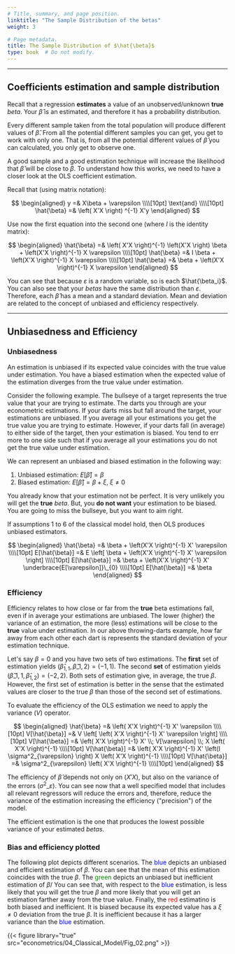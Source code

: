 ```yaml
---
# Title, summary, and page position.
linktitle: "The Sample Distribution of the betas"
weight: 3

# Page metadata.
title: The Sample Distribution of $\hat{\beta}$
type: book  # Do not modify.
---
```




---

## Coefficients estimation and sample distribution

Recall that a regression **estimates** a value of an unobserved/unknown **true** $beta$. Your $\hat{\beta}$ is an estimated, and therefore it has a probability distribution.

Every different sample taken from the total population will produce different values of $\hat{\beta}$. From all the potential different samples you can get, you get to work with only one. That is, from all the potential different values of $\hat{\beta}$ you can calculated, you only get to observe one.

A good sample and a good estimation technique will increase the likelihood that $\hat{\beta}$ will be close to $\beta$. To understand how this works, we need to have a closer look at the OLS coefficient estimation.

Recall that (using matrix notation):

$$
\begin{aligned}
y =& X\beta + \varepsilon \\\\[10pt]
\text{and} \\\\[10pt]
\hat{\beta} =& \left( X'X \right) ^{-1} X'y
\end{aligned}
$$

Use now the first equation into the second one (where $I$ is the identity matrix):

$$
\begin{aligned}
\hat{\beta} =& \left( X'X \right)^{-1} \left(X'X \right) \beta + \left(X'X \right)^{-1} X \varepsilon \\\\[10pt]
\hat{\beta} =& I \beta + \left(X'X \right)^{-1} X \varepsilon \\\\[10pt]
\hat{\beta} =& \beta + \left(X'X \right)^{-1} X \varepsilon
\end{aligned}
$$

You can see that because $\varepsilon$ is a random variable, so is each $\hat{\beta_i}$. You can also see that your $betas$ have the same distribution than $\varepsilon$. Therefore, each $\hat{\beta}$ has a mean and a standard deviation. Mean and deviation are related to the concept of unbiased and efficiency respectively.

---

## Unbiasedness and Efficiency

### Unbiasedness

An estimation is unbiased if its expected value coincides with the true value under estimation. You have a biased estimation when the expected value of the estimation diverges from the true value under estimation.

Consider the following example. The bullseye of a target represents the true value that your are trying to estimate. The darts you through are your econometric estimations. If your darts miss but fall around the target, your estimations are unbiased. If you average all your estimations you get the true value you are trying to estimate. However, if your darts fall (in average) to either side of the target, then your estimation is biased. You tend to err more to one side such that if you average all your estimations you do not get the true value under estimation.

We can represent an unbiased and biased estimation in the following way:

1. Unbiased estimation: $E[\hat{\beta}] = \beta$
2. Biased estimation: $E[\hat{\beta}] = \beta + \xi, \; \xi \neq 0$

You already know that your estimation not be perfect. It is very unlikely you will get the **true** $beta$. But, you **do not want** your estimation to be biased. You are going to miss the bullseye, but you want to aim right.

If assumptions 1 to 6 of the classical model hold, then OLS produces unbiased estimators.

$$
\begin{aligned}
\hat{\beta} =& \beta + \left(X'X \right)^{-1} X' \varepsilon \\\\[10pt]
E[\hat{\beta}] =& E \left[ \beta + \left(X'X \right)^{-1} X' \varepsilon \right] \\\\[10pt]
E[\hat{\beta}] =& \beta + \left(X'X \right)^{-1} X' \underbrace{E[\varepsilon]}\_{0} \\\\[10pt]
E[\hat{\beta}] =& \beta
\end{aligned}
$$

### Efficiency

Efficiency relates to how close or far from the **true** beta estimations fall, even if in average your estimations are unbiased. The lower (higher) the variance of an estimation, the more (less) estimations will be close to the **true** value under estimation. In our above throwing-darts example, how far away from each other each dart is represents the standard deviation of your estimation technique.

Let's say $\beta = 0$ and you have two sets of two estimations. The **first** set of estimation yields $(\hat{\beta}_{1,1}, \hat{\beta}\_{1,2}) = (-1, 1)$. The second **set** of estimation yields $(\hat{\beta}\_{1,1}, \hat{\beta}_{1,2}) = (-2, 2)$. Both sets of estimation give, in average, the true $\beta$. However, the first set of estimation is better in the sense that the estimated values are closer to the true $\beta$ than those of the second set of estimations.

To evaluate the efficiency of the OLS estimation we need to apply the variance $(V)$ operator.

$$
\begin{aligned}
\hat{\beta} =& \left( X'X \right)^{-1} X' \varepsilon \\\\[10pt]
V[\hat{\beta}] =& V \left[ \left( X'X \right)^{-1} X' \varepsilon \right] \\\\[10pt]
V[\hat{\beta}] =& \left( X'X \right)^{-1} X' \\; V[\varepsilon] \\; X \left( X'X \right)^{-1} \\\\[10pt]
V[\hat{\beta}] =& \left( X'X \right)^{-1} X' \left(I \sigma^2_{\varepsilon} \right) X \left( X'X \right)^{-1} \\\\[10pt]
V[\hat{\beta}] =& \sigma^2_{\varepsilon} \left( X'X \right)^{-1} \\\\[10pt]
\end{aligned}
$$

The efficiency of $\hat{\beta}$ depends not only on $\left(X'X\right)$, but also on the variance of the errors $(\sigma^2\_\varepsilon)$. You can see now that a well specified model that includes all relevant regressors will reduce the errors and, therefore, reduce the variance of the estimation increasing the efficiency ("precision") of the model.

The efficient estimation is the one that produces the lowest possible variance of your estimated $betas$.

### Bias and efficiency plotted

The following plot depicts different scenarios. The <span style="color:blue">blue</span> depicts an unbiased and efficient estimation of $\beta$. You can see that the mean of this estimation coincides with the true $\beta$. The <span style="color:green">green</span> depicts an unbiased but inefficient estimation of $\beta$/ You can see that, with respect to the <span style="color:blue">blue</span> estimation, is less likely that you will get the true $\beta$ and more likely that you will get an estimation farther away from the true value. Finally, the <span style="color:red">red</span> estimatino is both biased and inefficient. It is biased because its expected value has a $\xi \neq 0$ deviation from the true $\beta$. It is inefficient because it has a larger variance than the <span style="color:blue">blue</span> estimation.

{{< figure library="true" src="econometrics/04_Classical_Model/Fig_02.png" >}}